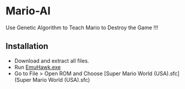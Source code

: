 # Mario-AI
Use Genetic Algorithm to Teach Mario to Destroy the Game !!!

## Installation
* Download and extract all files.
* Run [EmuHawk.exe](EmuHawk.exe)
* Go to File > Open ROM and Choose [Super Mario World (USA).sfc](Super Mario World (USA).sfc)
